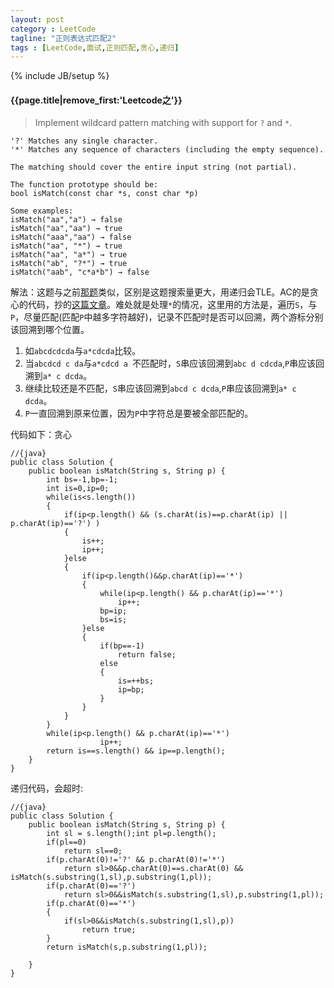 ```yaml
---
layout: post
category : LeetCode
tagline: "正则表达式匹配2"
tags : [LeetCode,面试,正则匹配,贪心,递归]
---
```

{% include JB/setup %}

<h4>{{page.title|remove_first:'Leetcode之'}}</h4>

>Implement wildcard pattern matching with support for `?` and `*`.
>


	'?' Matches any single character.
	'*' Matches any sequence of characters (including the empty sequence).
	
	The matching should cover the entire input string (not partial).
	
	The function prototype should be:
	bool isMatch(const char *s, const char *p)
	
	Some examples:
	isMatch("aa","a") → false
	isMatch("aa","aa") → true
	isMatch("aaa","aa") → false
	isMatch("aa", "*") → true
	isMatch("aa", "a*") → true
	isMatch("ab", "?*") → true
	isMatch("aab", "c*a*b") → false
 

解法：这题与之前[那题](#)类似，区别是这题搜索量更大，用递归会TLE。AC的是贪心的代码，抄的[这篇文章](http://blog.csdn.net/shiquxinkong/article/details/28104547)。难处就是处理`*`的情况，这里用的方法是，遍历`S`，与`P`，尽量匹配(匹配`P`中越多字符越好)，记录不匹配时是否可以回溯，两个游标分别该回溯到哪个位置。

1. 如`abcdcdcda`与`a*cdcda`比较。
2. 当`abcdcd c da`与`a*cdcd a `不匹配时，`S`串应该回溯到`abc d cdcda`,`P`串应该回溯到`a* c dcda`。
3. 继续比较还是不匹配，`S`串应该回溯到`abcd c dcda`,`P`串应该回溯到`a* c dcda`。
4. `P`一直回溯到原来位置，因为`P`中字符总是要被全部匹配的。

代码如下：贪心
		
	//{java}
	public class Solution {
	    public boolean isMatch(String s, String p) {
	        int bs=-1,bp=-1;
	        int is=0,ip=0;
	        while(is<s.length())
	        {
	            if(ip<p.length() && (s.charAt(is)==p.charAt(ip) || p.charAt(ip)=='?') )
	            {
	                is++;
	                ip++;
	            }else
	            {
	                if(ip<p.length()&&p.charAt(ip)=='*')
	                {
	                    while(ip<p.length() && p.charAt(ip)=='*')
	                        ip++;
	                    bp=ip;
	                    bs=is;
	                }else
	                {
	                    if(bp==-1)
	                        return false;
	                    else
	                    {
	                        is=++bs;
	                        ip=bp;
	                    }
	                }
	            }
	        }
	        while(ip<p.length() && p.charAt(ip)=='*')
	                    ip++;
	        return is==s.length() && ip==p.length();
	    } 
	}

递归代码，会超时:

	//{java}
	public class Solution {
	    public boolean isMatch(String s, String p) {
	        int sl = s.length();int pl=p.length();
	        if(pl==0)
	            return sl==0;
	        if(p.charAt(0)!='?' && p.charAt(0)!='*')
	            return sl>0&&p.charAt(0)==s.charAt(0) && isMatch(s.substring(1,sl),p.substring(1,pl));
	        if(p.charAt(0)=='?')
	            return sl>0&&isMatch(s.substring(1,sl),p.substring(1,pl));
	        if(p.charAt(0)=='*')
	        {
	            if(sl>0&&isMatch(s.substring(1,sl),p))
	                return true;
	        }
	        return isMatch(s,p.substring(1,pl));
	        
	    }
	}